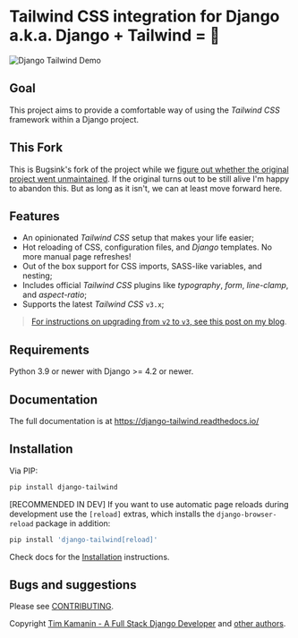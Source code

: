 # Tailwind CSS integration for Django a.k.a. Django + Tailwind = 💚
![Django Tailwind Demo](https://raw.githubusercontent.com/timonweb/django-tailwind/master/docs/django-tailwind-demo-800.gif)

## Goal

This project aims to provide a comfortable way of using the *Tailwind CSS* framework within a Django project.

## This Fork

This is Bugsink's fork of the project while we [figure out whether the original project went
unmaintained](https://github.com/timonweb/django-tailwind/issues/208). If the original turns out to be still alive I'm
happy to abandon this. But as long as it isn't, we can at least move forward here.

## Features

* An opinionated *Tailwind CSS* setup that makes your life easier;
* Hot reloading of CSS, configuration files, and *Django* templates. No more manual page refreshes!
* Out of the box support for CSS imports, SASS-like variables, and nesting;
* Includes official *Tailwind CSS* plugins like *typography*, *form*, *line-clamp*, and *aspect-ratio*;
* Supports the latest *Tailwind CSS* `v3.x`;

> [For instructions on upgrading from `v2` to `v3`, see this post on my blog](https://timonweb.com/django/django-tailwind-with-support-for-the-latest-tailwind-css-v3-is-out/).

## Requirements
Python 3.9 or newer with Django >= 4.2 or newer.

## Documentation
The full documentation is at https://django-tailwind.readthedocs.io/

## Installation
Via PIP:
```bash
pip install django-tailwind
```

[RECOMMENDED IN DEV] If you want to use automatic page reloads during development use the `[reload]` extras, which installs the `django-browser-reload` package in addition:

 ```bash
 pip install 'django-tailwind[reload]'
 ```

Check docs for the [Installation](https://django-tailwind.readthedocs.io/en/latest/installation.html) instructions.

## Bugs and suggestions

Please see [CONTRIBUTING](CONTRIBUTING.md).

Copyright [Tim Kamanin - A Full Stack Django Developer](https://timonweb.com) and [other authors](/AUTHORS).
